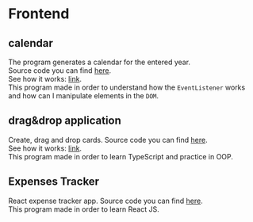 # Frontend

## calendar
The program generates a calendar for the entered year.<br>
Source code you can find [here](https://github.com/rekilina/Frontend/tree/main/sandbox-JS/calendar).<br>
See how it works: [link](https://rekilina.github.io/Frontend/sandbox-JS/calendar/index.html).<br>
This program made in order to understand how the `EventListener` works and how can I manipulate elements in the `DOM`.<br>

## drag&drop application
Create, drag and drop cards.
Source code you can find [here](https://github.com/rekilina/Frontend/tree/main/sandbox-TS).<br>
See how it works: [link](https://rekilina.github.io/Frontend/sandbox-TS/index.html).<br>
This program made in order to learn TypeScript and practice in OOP.

## Expenses Tracker
React expense tracker app.
Source code you can find [here](https://github.com/rekilina/Frontend/tree/main/my-react-app).<br>
This program made in order to learn React JS.
